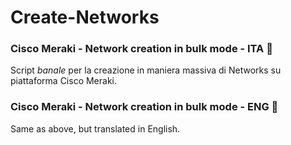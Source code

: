 # Create-Networks
### Cisco Meraki - Network creation in bulk mode - ITA 🍕

Script *banale* per la creazione in maniera massiva di Networks su piattaforma Cisco Meraki.

### Cisco Meraki - Network creation in bulk mode - ENG 🍺

Same as above, but translated in English.
